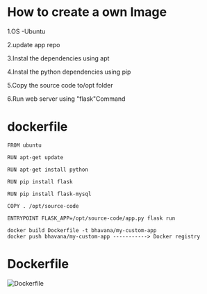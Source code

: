 # How to create a own Image 

1.OS -Ubuntu

2.update app repo

3.Instal the dependencies using apt

4.Instal the python dependencies using pip

5.Copy the source code to/opt folder 

6.Run web server using "flask"Command

# dockerfile
```
FROM ubuntu

RUN apt-get update

RUN apt-get install python

RUN pip install flask

RUN pip install flask-mysql

COPY . /opt/source-code

ENTRYPOINT FLASK_APP=/opt/source-code/app.py flask run 
```

```
docker build Dockerfile -t bhavana/my-custom-app 
docker push bhavana/my-custom-app -----------> Docker registry
```

# Dockerfile

![Dockerfile](https://static.wixstatic.com/media/1cd646_d0aba69fbb804aca97747e14ebc0412b~mv2.png)

